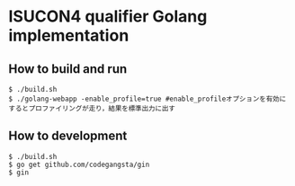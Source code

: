 # ISUCON4 qualifier Golang implementation

## How to build and run

```shell
$ ./build.sh
$ ./golang-webapp -enable_profile=true #enable_profileオプションを有効にするとプロファイリングが走り，結果を標準出力に出す
```

## How to development

```shell
$ ./build.sh
$ go get github.com/codegangsta/gin
$ gin
```
